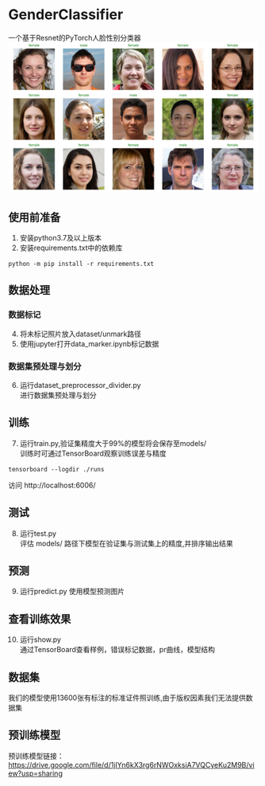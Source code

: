 # GenderClassifier
一个基于Resnet的PyTorch人脸性别分类器
<img src="./examples.jpg">
## 使用前准备
1. 安装python3.7及以上版本
2. 安装requirements.txt中的依赖库
```shell
python -m pip install -r requirements.txt
```
## 数据处理
### 数据标记
4. 将未标记照片放入dataset/unmark路径
5. 使用jupyter打开data_marker.ipynb标记数据
### 数据集预处理与划分
6. 运行dataset_preprocessor_divider.py    
   进行数据集预处理与划分
## 训练
7. 运行train.py,验证集精度大于99%的模型将会保存至models/     
   训练时可通过TensorBoard观察训练误差与精度
```shell
tensorboard --logdir ./runs
```
访问 http://localhost:6006/
## 测试
8. 运行test.py    
   评估 models/ 路径下模型在验证集与测试集上的精度,并排序输出结果
## 预测
9. 运行predict.py  使用模型预测图片
## 查看训练效果
10. 运行show.py   
    通过TensorBoard查看样例，错误标记数据，pr曲线，模型结构
## 数据集
我们的模型使用13600张有标注的标准证件照训练,由于版权因素我们无法提供数据集
## 预训练模型
预训练模型链接：https://drive.google.com/file/d/1jIYn6kX3rg6rNWOxksiA7VQCyeKu2M9B/view?usp=sharing